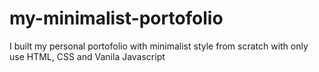 # my-minimalist-portofolio
I built my personal portofolio with minimalist style from scratch with only use HTML, CSS and Vanila Javascript
